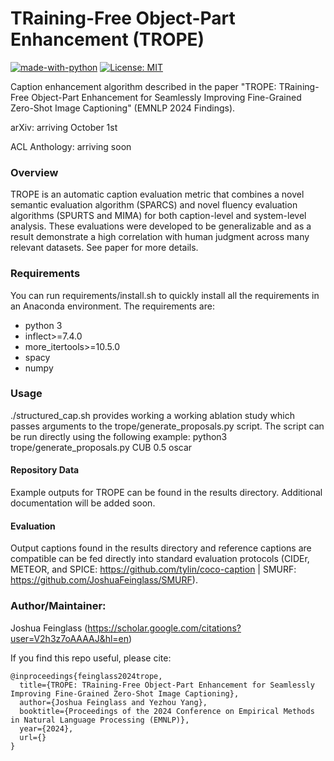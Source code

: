 # TRaining-Free Object-Part Enhancement (TROPE)

[![made-with-python](https://img.shields.io/badge/Made%20with-Python-red.svg)](#python) [![License: MIT](https://img.shields.io/badge/License-MIT-yellow.svg)](https://opensource.org/licenses/MIT)

Caption enhancement algorithm described in the paper "TROPE: TRaining-Free Object-Part Enhancement for Seamlessly Improving Fine-Grained Zero-Shot Image Captioning" (EMNLP 2024 Findings).

arXiv: arriving October 1st

ACL Anthology: arriving soon

### Overview
TROPE is an automatic caption evaluation metric that combines a novel semantic evaluation algorithm (SPARCS) and novel fluency evaluation algorithms (SPURTS and MIMA) for both caption-level and system-level analysis. These evaluations were developed to be generalizable and as a result demonstrate a high correlation with human judgment across many relevant datasets. See paper for more details.

### Requirements
You can run requirements/install.sh to quickly install all the requirements in an Anaconda environment. The requirements are:
- python 3
- inflect>=7.4.0
- more_itertools>=10.5.0
- spacy
- numpy

### Usage

./structured_cap.sh provides working a working ablation study which passes arguments to the trope/generate_proposals.py script. The script can be run directly using the following example: python3 trope/generate_proposals.py CUB 0.5 oscar

#### Repository Data
Example outputs for TROPE can be found in the results directory. Additional documentation will be added soon.

#### Evaluation
Output captions found in the results directory and reference captions are compatible can be fed directly into standard evaluation protocols (CIDEr, METEOR, and SPICE: https://github.com/tylin/coco-caption | SMURF: https://github.com/JoshuaFeinglass/SMURF).

### Author/Maintainer:
Joshua Feinglass (https://scholar.google.com/citations?user=V2h3z7oAAAAJ&hl=en)

If you find this repo useful, please cite:
```
@inproceedings{feinglass2024trope,
  title={TROPE: TRaining-Free Object-Part Enhancement for Seamlessly Improving Fine-Grained Zero-Shot Image Captioning},
  author={Joshua Feinglass and Yezhou Yang},
  booktitle={Proceedings of the 2024 Conference on Empirical Methods in Natural Language Processing (EMNLP)},
  year={2024},
  url={}
}
```